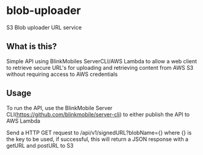 # blob-uploader
S3 Blob uploader URL service

## What is this?
Simple API using BlinkMobiles ServerCLI/AWS Lambda to allow a web client to retrieve secure URL's for uploading and retrieving content from AWS S3 without requiring access to AWS credentials

## Usage
To run the API, use the BlinkMobile Server CLI(https://github.com/blinkmobile/server-cli) to either publish the API to AWS Lambda

Send a HTTP GET request to /api/v1/signedURL?blobName={} where {} is the key to be used, if successful, this will return a JSON response with a getURL and postURL to S3